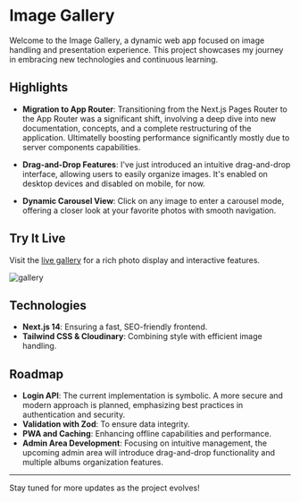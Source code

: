 # Image Gallery

Welcome to the Image Gallery, a dynamic web app focused on image handling and presentation experience. This project showcases my journey in embracing new technologies and continuous learning.

## Highlights

- **Migration to App Router**: Transitioning from the Next.js Pages Router to the App Router was a significant shift, involving a deep dive into new documentation, concepts, and a complete restructuring of the application. Ultimatelly boosting performance significantly mostly due to server components capabilities.

- **Drag-and-Drop Features**: I've just introduced an intuitive drag-and-drop interface, allowing users to easily organize images. It's enabled on desktop devices and disabled on mobile, for now.

- **Dynamic Carousel View**: Click on any image to enter a carousel mode, offering a closer look at your favorite photos with smooth navigation.

## Try It Live

Visit the [live gallery](https://image-gallery-olicoding.vercel.app/) for a rich photo display and interactive features.

![gallery](https://github.com/olicoding/image-gallery/assets/92989835/ec6c0aa8-7760-4e6c-81d2-130270446408)

## Technologies

- **Next.js 14**: Ensuring a fast, SEO-friendly frontend.
- **Tailwind CSS & Cloudinary**: Combining style with efficient image handling.

## Roadmap

- **Login API**: The current implementation is symbolic. A more secure and modern approach is planned, emphasizing best practices in authentication and security.
- **Validation with Zod**: To ensure data integrity.
- **PWA and Caching**: Enhancing offline capabilities and performance.
- **Admin Area Development**: Focusing on intuitive management, the upcoming admin area will introduce drag-and-drop functionality and multiple albums organization features.

---

Stay tuned for more updates as the project evolves!
